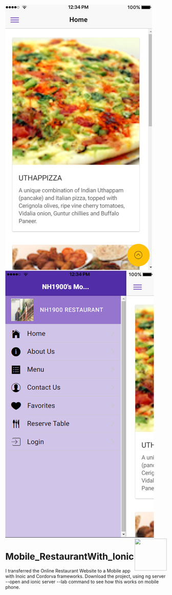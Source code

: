 [![template1](Media/template.png)](https://github.com/NH1900) 
[![template2](Media/template2.png)](https://github.com/NH1900)
<img align="right" width="100" height="100" src="https://github.com/NH1900/Media/Mobile_Restaurant/template.png">

# Mobile_RestaurantWith_Ionic
I transferred the Online Restaurant Website to a Mobile app with Inoic and Cordorva frameworks.
Download the project, using ng server --open and ionic server --lab command to see how this works on mobile phone. 

